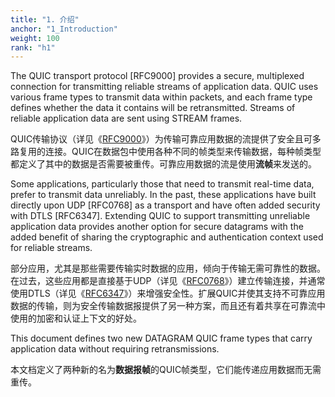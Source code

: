 ```yaml
---
title: "1. 介绍"
anchor: "1_Introduction"
weight: 100
rank: "h1"
---
```


The QUIC transport protocol [RFC9000] provides a secure, multiplexed connection for transmitting reliable streams of application data. QUIC uses various frame types to transmit data within packets, and each frame type defines whether the data it contains will be retransmitted. Streams of reliable application data are sent using STREAM frames.

QUIC传输协议（详见《[RFC9000]()》）为传输可靠应用数据的流提供了安全且可多路复用的连接。QUIC在数据包中使用各种不同的帧类型来传输数据，每种帧类型都定义了其中的数据是否需要被重传。可靠应用数据的流是使用**流帧**来发送的。

Some applications, particularly those that need to transmit real-time data, prefer to transmit data unreliably. In the past, these applications have built directly upon UDP [RFC0768] as a transport and have often added security with DTLS [RFC6347]. Extending QUIC to support transmitting unreliable application data provides another option for secure datagrams with the added benefit of sharing the cryptographic and authentication context used for reliable streams.

部分应用，尤其是那些需要传输实时数据的应用，倾向于传输无需可靠性的数据。在过去，这些应用都是直接基于UDP（详见《[RFC0768]()》）建立传输连接，并通常使用DTLS（详见《[RFC6347]()》）来增强安全性。扩展QUIC并使其支持不可靠应用数据的传输，则为安全传输数据报提供了另一种方案，而且还有着共享在可靠流中使用的加密和认证上下文的好处。

This document defines two new DATAGRAM QUIC frame types that carry application data without requiring retransmissions.

本文档定义了两种新的名为**数据报帧**的QUIC帧类型，它们能传递应用数据而无需重传。
